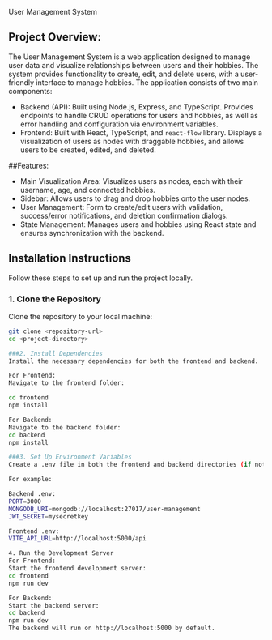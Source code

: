 User Management System

## Project Overview:
The User Management System is a web application designed to manage user data and visualize relationships between users and their hobbies. The system provides functionality to create, edit, and delete users, with a user-friendly interface to manage hobbies. The application consists of two main components:

- Backend (API): Built using Node.js, Express, and TypeScript. Provides endpoints to handle CRUD operations for users and hobbies, as well as error handling and configuration via environment variables.
- Frontend: Built with React, TypeScript, and `react-flow` library. Displays a visualization of users as nodes with draggable hobbies, and allows users to be created, edited, and deleted.

##Features:
- Main Visualization Area: Visualizes users as nodes, each with their username, age, and connected hobbies.
- Sidebar: Allows users to drag and drop hobbies onto the user nodes.
- User Management: Form to create/edit users with validation, success/error notifications, and deletion confirmation dialogs.
- State Management: Manages users and hobbies using React state and ensures synchronization with the backend.

## Installation Instructions
Follow these steps to set up and run the project locally.

### 1. Clone the Repository

Clone the repository to your local machine:

```bash
git clone <repository-url>
cd <project-directory>

###2. Install Dependencies
Install the necessary dependencies for both the frontend and backend.

For Frontend:
Navigate to the frontend folder:

cd frontend
npm install

For Backend:
Navigate to the backend folder:
cd backend
npm install

###3. Set Up Environment Variables
Create a .env file in both the frontend and backend directories (if not already present) based on the .env.example file.

For example:

Backend .env:
PORT=3000
MONGODB_URI=mongodb://localhost:27017/user-management
JWT_SECRET=mysecretkey

Frontend .env:
VITE_API_URL=http://localhost:5000/api

4. Run the Development Server
For Frontend:
Start the frontend development server:
cd frontend
npm run dev

For Backend:
Start the backend server:
cd backend
npm run dev
The backend will run on http://localhost:5000 by default.

